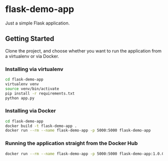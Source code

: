 # flask-demo-app

Just a simple Flask application.

## Getting Started

Clone the project, and choose whether you want to run the application from a virtualenv or via Docker.

### Installing via virtualenv

```bash
cd flask-demo-app
virtualenv venv
source venv/bin/activate
pip install -r requirements.txt
python app.py
```

### Installing via Docker

```bash
cd flask-demo-app
docker build -t flask-demo-app .
docker run --rm --name flask-demo-app -p 5000:5000 flask-demo-app
```

### Running the application straight from the Docker Hub
```bash
docker run --rm --name flask-demo-app -p 5000:5000 flask-demo-app:1.0.0
```

